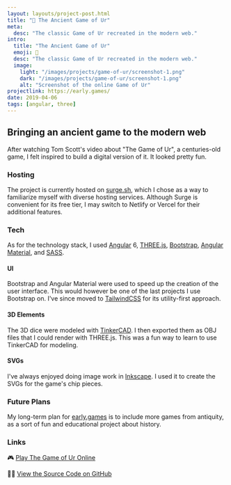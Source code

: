 ```yaml
---
layout: layouts/project-post.html
title: "🎲 The Ancient Game of Ur"
meta:
  desc: "The classic Game of Ur recreated in the modern web."
intro:
  title: "The Ancient Game of Ur"
  emoji: 🎲
  desc: "The classic Game of Ur recreated in the modern web."
  image:
    light: "/images/projects/game-of-ur/screenshot-1.png"
    dark: "/images/projects/game-of-ur/screenshot-1.png"
    alt: "Screenshot of the online Game of Ur"
projectlink: https://early.games/
date: 2019-04-06
tags: [angular, three]
---
```


## Bringing an ancient game to the modern web

After watching Tom Scott's video about "The Game of Ur", a centuries-old game, I felt inspired to build a digital version of it. It looked pretty fun.

### Hosting

The project is currently hosted on [surge.sh](https://surge.sh/), which I chose as a way to familiarize myself with diverse hosting services. Although Surge is convenient for its free tier, I may switch to Netlify or Vercel for their additional features.

### Tech

As for the technology stack, I used [Angular](https://angular.io/) 6, [THREE.js](https://threejs.org/), [Bootstrap](https://getbootstrap.com/), [Angular Material](https://material.angular.io/), and [SASS](https://sass-lang.com/).

#### UI

Bootstrap and Angular Material were used to speed up the creation of the user interface. This would however be one of the last projects I use Bootstrap on. I've since moved to [TailwindCSS](https://tailwindcss.com/) for its utility-first approach.

#### 3D Elements

The 3D dice were modeled with [TinkerCAD](https://www.tinkercad.com/). I then exported them as OBJ files that I could render with THREE.js. This was a fun way to learn to use TinkerCAD for modeling.

#### SVGs

I've always enjoyed doing image work in [Inkscape](https://inkscape.org/). I used it to create the SVGs for the game's chip pieces.

### Future Plans

My long-term plan for [early.games](https://early.games/) is to include more games from antiquity, as a sort of fun and educational project about history.

### Links

🎮 [Play The Game of Ur Online](https://early.games/)

👨‍💻 [View the Source Code on GitHub](https://github.com/christopher-hayes/early.games)
